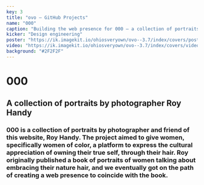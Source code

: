 ```yaml
---
key: 3
title: "ovo – GitHub Projects"
name: "000"
caption: "Building the web presence for 000 – a collection of portraits by photographer Roy Handy."
kicker: "Design engineering"
poster: "https://ik.imagekit.io/ohiosveryown/ovo--3.7/index/covers/poster_000.webp"
video: "https://ik.imagekit.io/ohiosveryown/ovo--3.7/index/covers/video_000.mp4"
background: "#2F2F2F"
---
```


# 000

## A collection of portraits by photographer Roy Handy

### 000 is a collection of portraits by photographer and friend of this website, Roy Handy. The project aimed to give women, specifically women of color, a platform to express the cultural appreciation of owning their true self, through their hair. Roy originally published a book of portraits of women talking about embracing their nature hair, and we eventually got on the path of creating a web presence to coincide with the book.
